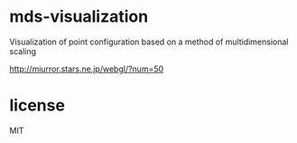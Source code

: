 # mds-visualization
Visualization of point configuration based on a method of multidimensional scaling

http://miurror.stars.ne.jp/webgl/?num=50

# license
MIT
